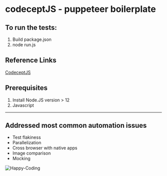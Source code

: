 # codeceptJS - puppeteer boilerplate
## To run the tests:
1. Build package.json
2. node run.js

## Reference Links
[CodeceptJS](https://codecept.io/ "https://codecept.io/")

## Prerequisites
1. Install Node.JS version > 12
2. Javascript

---

## Addressed most common automation issues
- Test flakiness
- Parallelization
- Cross browser with native apps
- Image comparison
- Mocking

![Happy-Coding](http://www.google.com.au/images/nav_logo7.png)
